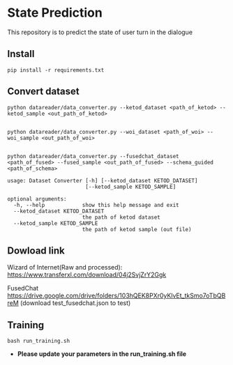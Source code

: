 # State Prediction
This repository is to predict the state of user turn in the dialogue

## Install
```shell
pip install -r requirements.txt
```

## Convert dataset 
```shell
python datareader/data_converter.py --ketod_dataset <path_of_ketod> --ketod_sample <out_path_of_ketod>


python datareader/data_converter.py --woi_dataset <path_of_woi> --woi_sample <out_path_of_woi>


python datareader/data_converter.py --fusedchat_dataset <path_of_fused> --fused_sample <out_path_of_fused> --schema_guided <path_of_schema>

```
```commandline
usage: Dataset Converter [-h] [--ketod_dataset KETOD_DATASET]
                         [--ketod_sample KETOD_SAMPLE]

optional arguments:
  -h, --help            show this help message and exit
  --ketod_dataset KETOD_DATASET
                        the path of ketod dataset
  --ketod_sample KETOD_SAMPLE
                        the path of ketod sample (out file)
```

## Dowload link


Wizard of Internet(Raw and processed): https://www.transferxl.com/download/04j2SvjZrY2Ggk <br />

FusedChat https://drive.google.com/drive/folders/103hQEK8PXr0yKlvEt_tkSmo7oTbQBreM (download test_fusedchat.json to test) <br />



## Training
```shell
bash run_training.sh
```
* **Please update your parameters in the run_training.sh file**
